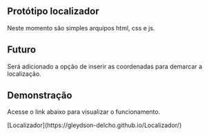 ## Protótipo localizador

<p>Neste momento são simples arquipos html, css e js.</p>

## Futuro

<p>Será adicionado a opção de inserir as coordenadas para demarcar a localização.</p>

## Demonstração
<p>Acesse o link abaixo para visualizar o funcionamento.</p>
[Localizador](https://gleydson-delcho.github.io/Localizador/)